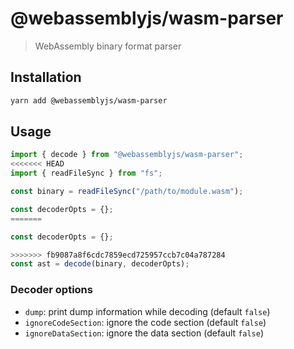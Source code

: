 # @webassemblyjs/wasm-parser

> WebAssembly binary format parser

## Installation

```sh
yarn add @webassemblyjs/wasm-parser
```

## Usage

```js
import { decode } from "@webassemblyjs/wasm-parser";
<<<<<<< HEAD
import { readFileSync } from "fs";

const binary = readFileSync("/path/to/module.wasm");

const decoderOpts = {};
=======

const decoderOpts = {};

>>>>>>> fb9087a8f6cdc7859ecd725957ccb7c04a787284
const ast = decode(binary, decoderOpts);
```

### Decoder options

- `dump`: print dump information while decoding (default `false`)
- `ignoreCodeSection`: ignore the code section (default `false`)
- `ignoreDataSection`: ignore the data section (default `false`)

